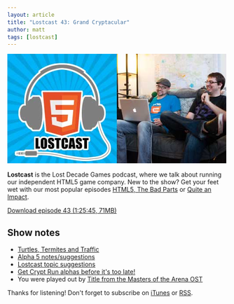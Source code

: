 ```yaml
---
layout: article
title: "Lostcast 43: Grand Cryptacular"
author: matt
tags: [lostcast]
---
```

<div class="full-frame">
	<img alt="Lostcast gamedev podcast" src="/media/images/lostcast/ldgTeam.jpg" width="500" height="250">
</div>

**Lostcast** is the Lost Decade Games podcast, where we talk about running our independent HTML5 game company. New to the show? Get your feet wet with our most popular episodes [HTML5, The Bad Parts](/lostcast-episode-7-html5-the-bad-parts/) or [Quite an Impact](/lostcast-episode-14-quite-an-impact/).

<a class="download-podcast" href="http://media.lostdecadegames.com/lostcast/lostcast_43.mp3">
	Download episode 43 (1:25:45, 71MB)
</a>

## Show notes

* [Turtles, Termites and Traffic](http://amzn.to/18RawAc)
* [Alpha 5 notes/suggestions](http://forum.lostdecadegames.com/topic/28/alpha-5-notes-suggestions)
* [Lostcast topic suggestions](http://forum.lostdecadegames.com/topic/9/lostcast-topic-suggestions)
* [Get Crypt Run alphas before it's too late!](http://www.cryptrun.com/)
* You were played out by [Title from the Masters of the Arena OST](http://joshuamorse.bandcamp.com/track/title)

Thanks for listening! Don't forget to subscribe on [iTunes](http://itunes.apple.com/us/podcast/lostcast/id481950724) or [RSS](http://www.lostdecadegames.com/lostcast.xml).
